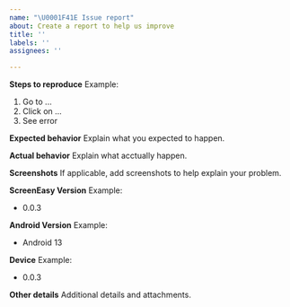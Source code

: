 ```yaml
---
name: "\U0001F41E Issue report"
about: Create a report to help us improve
title: ''
labels: ''
assignees: ''

---
```


**Steps to reproduce**
Example:
1. Go to ...
2. Click on ...
3. See error

**Expected behavior**
Explain what you expected to happen.

**Actual behavior**
Explain what acctually happen.

**Screenshots**
If applicable, add screenshots to help explain your problem.

**ScreenEasy Version**
Example:
 - 0.0.3

**Android Version**
Example:
 - Android 13

**Device**
Example:
 - 0.0.3

**Other details**
Additional details and attachments.

